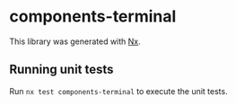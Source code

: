 # components-terminal

This library was generated with [Nx](https://nx.dev).

## Running unit tests

Run `nx test components-terminal` to execute the unit tests.
